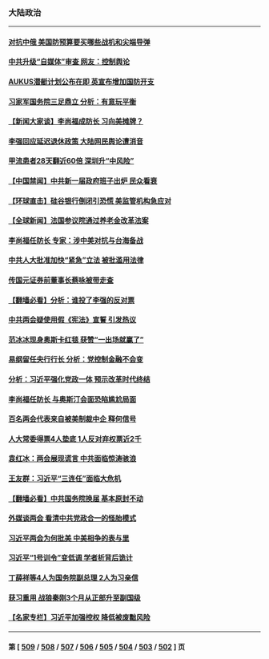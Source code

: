 ### 大陆政治
---
#### [对抗中俄 美国防预算要买哪些战机和尖端导弹](../../pages/ncid277/n13949620.md) 
#### [中共升级“自媒体”审查 网友：控制舆论](../../pages/ncid277/n13949445.md) 
#### [AUKUS潜艇计划公布在即 英宣布增加国防开支](../../pages/ncid277/n13949450.md) 
#### [习家军国务院三足鼎立 分析：有意玩平衡](../../pages/ncid277/n13949266.md) 
#### [【新闻大家谈】李尚福成防长 习向美摊牌？](../../pages/ncid277/n13949500.md) 
#### [李强回应延迟退休政策 大陆网民舆论遭消音](../../pages/ncid277/n13949291.md) 
#### [甲流患者28天翻近60倍 深圳升“中风险”](../../pages/ncid277/n13949377.md) 
#### [【中国禁闻】中共新一届政府班子出炉 民众看衰](../../pages/ncid277/n13949307.md) 
#### [【环球直击】硅谷银行倒闭引恐慌 美监管机构急应对](../../pages/ncid277/n13949308.md) 
#### [【全球新闻】法国参议院通过养老金改革法案](../../pages/ncid277/n13949309.md) 
#### [李尚福任防长 专家：涉中美对抗与台海备战](../../pages/ncid277/n13949139.md) 
#### [中共人大批准加快“紧急”立法 被批滥用法律](../../pages/ncid277/n13949062.md) 
#### [传国元证券前董事长蔡咏被带走查](../../pages/ncid277/n13948984.md) 
#### [【翻墙必看】分析：谁投了李强的反对票](../../pages/ncid277/n13948884.md) 
#### [中共两会疑使用假《宪法》宣誓 引发热议](../../pages/ncid277/n13948887.md) 
#### [范冰冰现身奥斯卡红毯 获赞“一出场就赢了”](../../pages/ncid277/n13948868.md) 
#### [易纲留任央行行长 分析：党控制金融不会变](../../pages/ncid277/n13948760.md) 
#### [分析：习近平强化党政一体 预示改革时代终结](../../pages/ncid277/n13948774.md) 
#### [李尚福任防长 与奥斯汀会面恐陷尴尬局面](../../pages/ncid277/n13948712.md) 
#### [百名两会代表来自被美制裁中企 释何信号](../../pages/ncid277/n13948306.md) 
#### [人大常委得票4人垫底 1人反对弃权票近2千](../../pages/ncid277/n13948537.md) 
#### [袁红冰：两会展现谎言 中共面临惊涛骇浪](../../pages/ncid277/n13948474.md) 
#### [王友群：习近平“三连任”面临大危机](../../pages/ncid277/n13948171.md) 
#### [【翻墙必看】中共国务院换届 基本原封不动](../../pages/ncid277/n13948401.md) 
#### [外媒谈两会 看清中共党政合一的怪胎模式](../../pages/ncid277/n13948310.md) 
#### [习近平两会为何批美 中美相争的表与里](../../pages/ncid277/n13947734.md) 
#### [习近平“1号训令”变低调 学者析背后诡计](../../pages/ncid277/n13947527.md) 
#### [丁薛祥等4人为国务院副总理 2人为习亲信](../../pages/ncid277/n13948181.md) 
#### [获习重用 战狼秦刚3个月从正部升至副国级](../../pages/ncid277/n13948200.md) 
#### [【名家专栏】习近平加强控权 降低被废黜风险](../../pages/ncid277/n13948006.md) 

---
#### 第 [ [509](./509.md) / [508](./508.md) / [507](./507.md) / [506](./506.md) / [505](./505.md) / [504](./504.md) / [503](./503.md) / [502](./502.md) ] 页
